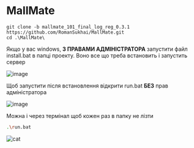 <h1>MallMate</h1>

``` shell
git clone -b mallmate_101_final_log_reg_0.3.1 https://github.com/RomanSukhai/MallMate.git
cd .\MallMate\

```
Якщо у вас windows, **З ПРАВАМИ АДМІНІСТРАТОРА** запустити файл install.bat в папці проекту. Воно все що треба встановить і запустить сервер

   ![image](https://github.com/RomanSukhai/MallMate/assets/118640498/9aee1e5e-916c-4109-94e2-308a05af3022)

Щоб запустити після встановлення відкрити run.bat **БЕЗ** прав адміністратора

   ![image](https://github.com/RomanSukhai/MallMate/assets/118640498/1f7c94ce-203a-40a8-8998-b24af4a085e4)


Можна і через термінал щоб кожен раз в папку не лізти

```bash
.\run.bat
```


   ![cat](https://github.com/RomanSukhai/MallMate/assets/118640498/488761ad-a13a-438b-82df-02a00ef1bcc3)

